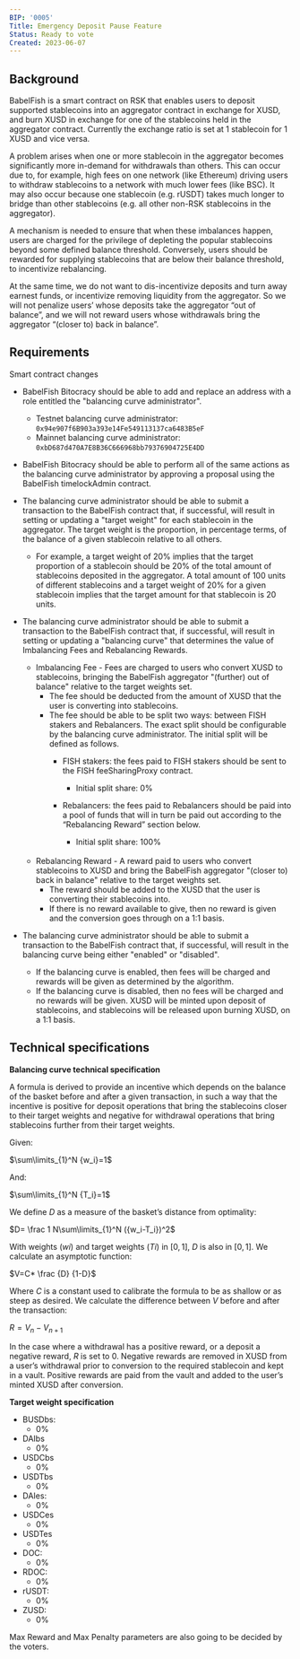 ```yaml
---
BIP: '0005'
Title: Emergency Deposit Pause Feature
Status: Ready to vote
Created: 2023-06-07
---
```


## Background

BabelFish is a smart contract on RSK that enables users to deposit supported stablecoins into an aggregator contract in exchange for XUSD, and burn XUSD in exchange for one of the stablecoins held in the aggregator contract. Currently the exchange ratio is set at 1 stablecoin for 1 XUSD and vice versa.

A problem arises when one or more stablecoin in the aggregator becomes significantly more in-demand for withdrawals than others. This can occur due to, for example, high fees on one network (like Ethereum) driving users to withdraw stablecoins to a network with much lower fees (like BSC). It may also occur because one stablecoin (e.g. rUSDT) takes much longer to bridge than other stablecoins (e.g. all other non-RSK stablecoins in the aggregator).

A mechanism is needed to ensure that when these imbalances happen, users are charged for the privilege of depleting the popular stablecoins beyond some defined balance threshold. Conversely, users should be rewarded for supplying stablecoins that are below their balance threshold, to incentivize rebalancing.

At the same time, we do not want to dis-incentivize deposits and turn away earnest funds, or incentivize removing liquidity from the aggregator. So we will not penalize users’ whose deposits take the aggregator “out of balance”, and we will not reward users whose withdrawals bring the aggregator “(closer to) back in balance”.

## Requirements

Smart contract changes

* BabelFish Bitocracy should be able to add and replace an address with a role entitled the "balancing curve administrator".

  * Testnet balancing curve administrator: `0x94e907f6B903a393e14Fe549113137ca6483B5eF`
  * Mainnet balancing curve administrator: `0xbD687d470A7E8B36C666968bb79376904725E4DD`

* BabelFish Bitocracy should be able to perform all of the same actions as the balancing curve administrator by approving a proposal using the BabelFish timelockAdmin contract.

* The balancing curve administrator should be able to submit a transaction to the BabelFish contract that, if successful, will result in setting or updating a "target weight" for each stablecoin in the aggregator. The target weight is the proportion, in percentage terms, of the balance of a given stablecoin relative to all others.
    - For example, a target weight of 20% implies that the target proportion of a stablecoin should be 20% of the total amount of stablecoins deposited in the aggregator. A total amount of 100 units of different stablecoins and a target weight of 20% for a given stablecoin implies that the target amount for that stablecoin is 20 units.

* The balancing curve administrator should be able to submit a transaction to the BabelFish contract that, if successful, will result in setting or updating a "balancing curve" that determines the value of Imbalancing Fees and Rebalancing Rewards.
  - Imbalancing Fee - Fees are charged to users who convert XUSD to stablecoins, bringing the BabelFish aggregator "(further) out of balance" relative to the target weights set.
    * The fee should be deducted from the amount of XUSD that the user is converting into stablecoins.
    * The fee should be able to be split two ways: between FISH stakers and Rebalancers. The exact split should be configurable by the balancing curve administrator. The initial split will be defined as follows.
      * FISH stakers: the fees paid to FISH stakers should be sent to the FISH feeSharingProxy contract.
        - Initial split share: 0%

      * Rebalancers: the fees paid to Rebalancers should be paid into a pool of funds that will in turn be paid out according to the “Rebalancing Reward” section below.
        - Initial split share: 100% <br><br>

  * Rebalancing Reward - A reward paid to users who convert stablecoins to XUSD and bring the BabelFish aggregator "(closer to) back in balance" relative to the target weights set.
    * The reward should be added to the XUSD that the user is converting their stablecoins into.
    * If there is no reward available to give, then no reward is given and the conversion goes through on a 1:1 basis.

* The balancing curve administrator should be able to submit a transaction to the BabelFish contract that, if successful, will result in the balancing curve being either "enabled" or "disabled".
  * If the balancing curve is enabled, then fees will be charged and rewards will be given as determined by the algorithm.
  * If the balancing curve is disabled, then no fees will be charged and no rewards will be given. XUSD will be minted upon deposit of stablecoins, and stablecoins will be released upon burning XUSD, on a 1:1 basis.

## Technical specifications

**Balancing curve technical specification**

A formula is derived to provide an incentive which depends on the balance of the basket before and after a given transaction, in such a way that the incentive is positive for deposit operations that bring the stablecoins closer to their target weights and negative for withdrawal operations that bring stablecoins further from their target weights.

Given:

$\sum\limits_{1}^N {w_i}=1$

And:

$\sum\limits_{1}^N {T_i}=1$
 
We define $D$ as a measure of the basket’s distance from optimality:

$D= \frac 1 N\sum\limits_{1}^N ({w_i-T_i})^2$

With weights $(wi)$ and target weights $(Ti)$ in $[0,1]$, $D$ is also in $[0,1]$. We calculate an asymptotic function:

$V=C* \frac {D} {1-D}$

Where $C$ is a constant used to calibrate the formula to be as shallow or as steep as desired. We calculate the difference between $V$ before and after the transaction:

$R=V_n-V_{n+1}$

In the case where a withdrawal has a positive reward, or a deposit a negative reward, $R$ is set to 0. Negative rewards are removed in XUSD from a user’s withdrawal prior to conversion to the required stablecoin and kept in a vault. Positive rewards are paid from the vault and added to the user’s minted XUSD after conversion.

**Target weight specification**

* BUSDbs:
  * 0%
* DAIbs
  * 0%
* USDCbs
  * 0%
* USDTbs
  * 0%
* DAIes:
  * 0%
* USDCes
  * 0%
* USDTes
  * 0%
* DOC:
  * 0%
* RDOC:
  * 0%
* rUSDT:
  * 0%
* ZUSD:
  * 0%

Max Reward and Max Penalty parameters are also going to be decided by the voters.
